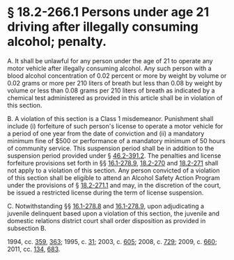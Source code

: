 # § 18.2-266.1 Persons under age 21 driving after illegally consuming alcohol; penalty.

<p>A. It shall be unlawful for any person under the age of 21 to operate any motor vehicle after illegally consuming alcohol. Any such person with a blood alcohol concentration of 0.02 percent or more by weight by volume or 0.02 grams or more per 210 liters of breath but less than 0.08 by weight by volume or less than 0.08 grams per 210 liters of breath as indicated by a chemical test administered as provided in this article shall be in violation of this section.</p><p>B. A violation of this section is a Class 1 misdemeanor. Punishment shall include (i) forfeiture of such person's license to operate a motor vehicle for a period of one year from the date of conviction and (ii) a mandatory minimum fine of $500 or performance of a mandatory minimum of 50 hours of community service. This suspension period shall be in addition to the suspension period provided under § <a href='http://law.lis.virginia.gov/vacode/46.2-391.2/'>46.2-391.2</a>. The penalties and license forfeiture provisions set forth in §§ <a href='http://law.lis.virginia.gov/vacode/16.1-278.9/'>16.1-278.9</a>, <a href='http://law.lis.virginia.gov/vacode/18.2-270/'>18.2-270</a> and <a href='http://law.lis.virginia.gov/vacode/18.2-271/'>18.2-271</a> shall not apply to a violation of this section. Any person convicted of a violation of this section shall be eligible to attend an Alcohol Safety Action Program under the provisions of § <a href='http://law.lis.virginia.gov/vacode/18.2-271.1/'>18.2-271.1</a> and may, in the discretion of the court, be issued a restricted license during the term of license suspension.</p><p>C. Notwithstanding §§ <a href='http://law.lis.virginia.gov/vacode/16.1-278.8/'>16.1-278.8</a> and <a href='http://law.lis.virginia.gov/vacode/16.1-278.9/'>16.1-278.9</a>, upon adjudicating a juvenile delinquent based upon a violation of this section, the juvenile and domestic relations district court shall order disposition as provided in subsection B.</p><p>1994, cc. <a href='http://lis.virginia.gov/cgi-bin/legp604.exe?941+ful+CHAP0359'>359</a>, <a href='http://lis.virginia.gov/cgi-bin/legp604.exe?941+ful+CHAP0363'>363</a>; 1995, c. <a href='http://lis.virginia.gov/cgi-bin/legp604.exe?951+ful+CHAP0031'>31</a>; 2003, c. <a href='http://lis.virginia.gov/cgi-bin/legp604.exe?031+ful+CHAP0605'>605</a>; 2008, c. <a href='http://lis.virginia.gov/cgi-bin/legp604.exe?081+ful+CHAP0729'>729</a>; 2009, c. <a href='http://lis.virginia.gov/cgi-bin/legp604.exe?091+ful+CHAP0660'>660</a>; 2011, cc. <a href='http://lis.virginia.gov/cgi-bin/legp604.exe?111+ful+CHAP0134'>134</a>, <a href='http://lis.virginia.gov/cgi-bin/legp604.exe?111+ful+CHAP0683'>683</a>.</p>